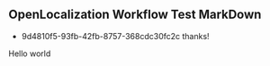 ## OpenLocalization Workflow Test MarkDown
* 9d4810f5-93fb-42fb-8757-368cdc30fc2c 
thanks!

Hello world